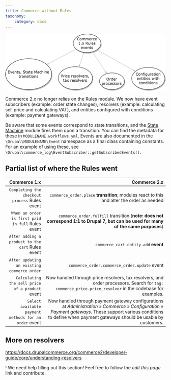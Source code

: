 ```yaml
---
title: Commerce without Rules
taxonomy:
    category: docs
---
```


![](RulesInCommerce2.png)

Commerce 2.x no longer relies on the Rules module. We now have event subscribers (example: order state changes), resolvers (example: calculating sell price and calculating VAT), and entities configured with conditions (example: payment gateways).

Be aware that some events correspond to state transitions, and the [State Machine](https://drupal.org/project/state_machine) module fires them upon a transition. You can find the metadata for these in `MODULENAME.workflows.yml`. Events are also documented in the `\Drupal\MODULENAME\Event` namespace as a final class containing constants. For an example of using these, see `\Drupal\commerce_log\EventSubscriber::getSubscribedEvents()`.

## Partial list of where the Rules went

|Commerce 1.x|Commerce 2.x|
|-----------:|-----------:|
|`Completing the checkout process` Rules event|`commerce_order.place` **transition**; modules react to this and alter the order as needed|
|`When an order is first paid in full` Rules event|`commerce_order.fulfill` transition (**note: does not correspond 1:1 to Drupal 7, but can be used for many of the same purposes**)|
|`After adding a product to the cart` Rules event|`commerce_cart.entity.add` **event**|
|`After updating an existing commerce order`|`commerce_order.commerce_order.update` event|
|`Calculating the sell price of a product` event|Now handled through price resolvers, tax resolvers, and order processors. Search for `tag: commerce_price.price_resolver` in the codebase for examples.|
|`Select available payment methods for an order` event|Now handled through payment gateway configurations at _Administration » Commerce » Configuration » Payment gateways_. These support various conditions to define when payment gateways should be usable by customers.|

## More on resolvers
https://docs.drupalcommerce.org/commerce2/developer-guide/core/understanding-resolvers

! We need help filling out this section! Feel free to follow the *edit this page* link and contribute.
